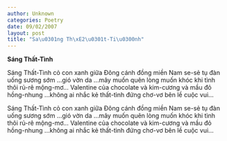 ```yaml
---
author: Unknown
categories: Poetry
date: 09/02/2007
layout: post
title: "Sa\u0301ng Th\xE2\u0301t-Ti\u0300nh"
---
```


**Sáng Thất-Tình**

Sáng Thất-Tình
cỏ con
xanh giữa Đông
cánh đồng miền Nam
se-sẻ tụ đàn
uống sương sớm
...gió vờn da
...mây muốn quên
lòng muốn
khóc
khi tình thôi
rủ-rê
mộng-mơ...
Valentine của
chocolate và kim-cương
và mầu đỏ
hồng-nhung
...không ai
nhắc
kẻ thất-tình
đứng chơ-vơ
bên lề cuộc vui...

Sáng Thất-Tình
cỏ con
xanh giữa Đông
cánh đồng miền Nam
se-sẻ tụ đàn
uống sương sớm
...gió vờn da
...mây muốn quên
lòng muốn
khóc
khi tình thôi
rủ-rê
mộng-mơ...
Valentine của
chocolate và kim-cương
và mầu đỏ
hồng-nhung
...không ai
nhắc
kẻ thất-tình
đứng chơ-vơ
bên lề cuộc vui...
